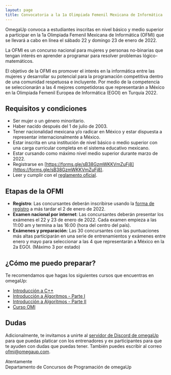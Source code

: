 ```yaml
---
layout: page
title: Convocatoria a la 1a Olimpiada Femenil Mexicana de Informática
---
```


OmegaUp convoca a estudiantes inscritas en nivel básico y medio superior a participar en la 1a Olimpiada Femenil Mexicana de Informática (OFMI) que se llevará a cabo en línea el sábado 22 y domingo 23 de enero de 2022.

La OFMI es un concurso nacional para mujeres y personas no-binarias que tengan interés en aprender a programar para resolver problemas lógico-matemáticos. 

El objetivo de la OFMI es promover el interés en la informática entre las mujeres y desarrollar su potencial para la programación competitiva dentro de una comunidad respetuosa e incluyente. Por medio de la competencia se seleccionarán a las 4 mejores competidoras que representarán a México en la Olimpiada Femenil Europea de Informática (EGOI) en Turquía 2022.

## Requisitos y condiciones

* Ser mujer o un género minoritario.
* Haber nacido después del 1 de julio de 2003.
* Tener nacionalidad mexicana y/o radicar en México y estar dispuesta a representar internacionalmente a México.
* Estar inscrita en una institución de nivel básico o medio superior con una carga curricular completa en el sistema educativo mexicano.
* Estar cursando como máximo nivel medio superior durante marzo de 2022.
* Registrarse en [https://forms.gle/sB38GzmWKKVmZuFj8](https://forms.gle/sB38GzmWKKVmZuFj8).
* Leer y cumplir con el [reglamento oficial](../reglamento).

## Etapas de la OFMI

* **Registro**: Las concursantes deberán inscribirse usando la [forma de registro](https://forms.gle/sB38GzmWKKVmZuFj8) a más tardar el 2 de enero de 2022.
* **Examen nacional por internet**: Las concursantes deberán presentar los exámenes el 22 y 23 de enero de 2022. Cada examen empieza a las 11:00 am y termina a las 16:00 (hora del centro del país).
* **Exámenes y preparación**: Las 30 concursantes con las puntuaciones más altas participarán en una serie de entrenamientos y exámenes entre enero y mayo para seleccionar a las 4 que representarán a México en la 2a EGOI. (Máximo 3 por estado)

## ¿Cómo me puedo preparar?

Te recomendamos que hagas los siguientes cursos que encuentras en omegaUp:

* [Introducción a C++](https://omegaup.com/course/introduccion_a_cpp/)
* [Introducción a Algoritmos - Parte I](https://omegaup.com/course/introduccion_a_algoritmos/)
* [Introducción a Algoritmos - Parte II](https://omegaup.com/course/introduccion_a_algoritmos_ii/)
* [Curso OMI](https://omegaup.com/course/Curso-OMI/)

## Dudas

Adicionalmente, te invitamos a unirte al [servidor de Discord de omegaUp](https://discord.gg/gn6GTb4rfG) para que puedas platicar con los entrenadores y ex participantes para que te ayuden con dudas que puedas tener. También puedes escribir al correo [ofmi@omegaup.com](mailto:ofmi@omegaup.com).

Atentamente  
Departamento de Concursos de Programación de omegaUp
